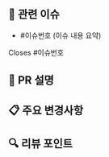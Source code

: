 ## 🔗 관련 이슈
<!-- (필수) 해당 PR과 관련된 모든 이슈를 나열해주세요. -->
- #이슈번호 (이슈 내용 요약)

Closes #이슈번호

## 📝 PR 설명
<!-- (필수) 해당 PR이 왜 필요한지, 어떤 문제를 해결하는지, 어떤 기능을 추가했는지 명확하게 설명해주세요. -->

## 📋 주요 변경사항
<!-- (필수) 코드 변경사항에 대해 설명해주세요. -->

## 🔍 리뷰 포인트
<!-- (선택) 리뷰어가 중점적으로 봐주었으면 하는 부분을 작성해주세요. --> 
